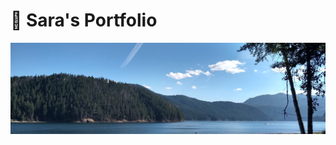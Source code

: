 # 🔭 Sara's Portfolio

![](https://github.com/sluopsy/images/blob/main/lake-banner.jpg?raw=true)
<!--
**sluopsy/sluopsy** is a ✨ _special_ ✨ repository because its `README.md` (this file) appears on your GitHub profile.

Here are some ideas to get you started:
👋
- 🔭 I’m currently working on ...
- 🌱 I’m currently learning ...
- 👯 I’m looking to collaborate on ...
- 🤔 I’m looking for help with ...
- 💬 Ask me about ...
- 📫 How to reach me: ...
- 😄 Pronouns: ...
- ⚡ Fun fact: ...

Use windows key + . to add emojis
-->
